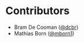 # Contributors

 * Bram De Cooman ([@dcbr](github.com/dcbr))
 * Mathias Born ([@mborn1](github.com/mborn1))
